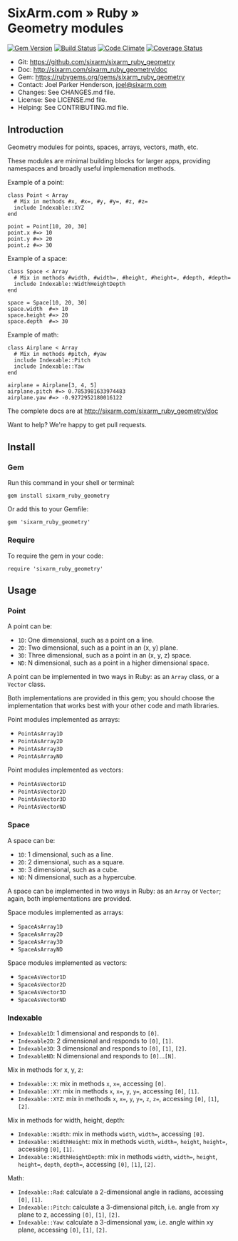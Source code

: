 # SixArm.com » Ruby » <br> Geometry modules

<!--HEADER-OPEN-->

[![Gem Version](https://badge.fury.io/rb/sixarm_ruby_geometry.svg)](http://badge.fury.io/rb/sixarm_ruby_geometry)
[![Build Status](https://travis-ci.org/SixArm/sixarm_ruby_geometry.png)](https://travis-ci.org/SixArm/sixarm_ruby_geometry)
[![Code Climate](https://codeclimate.com/github/SixArm/sixarm_ruby_geometry.png)](https://codeclimate.com/github/SixArm/sixarm_ruby_geometry)
[![Coverage Status](https://coveralls.io/repos/SixArm/sixarm_ruby_geometry/badge.svg?branch=master&service=github)](https://coveralls.io/github/SixArm/sixarm_ruby_geometry?branch=master)

* Git: <https://github.com/sixarm/sixarm_ruby_geometry>
* Doc: <http://sixarm.com/sixarm_ruby_geometry/doc>
* Gem: <https://rubygems.org/gems/sixarm_ruby_geometry>
* Contact: Joel Parker Henderson, <joel@sixarm.com>
* Changes: See CHANGES.md file.
* License: See LICENSE.md file.
* Helping: See CONTRIBUTING.md file.

<!--HEADER-SHUT-->


## Introduction

Geometry modules for points, spaces, arrays, vectors, math, etc.

These modules are minimal building blocks for larger apps, providing namespaces and broadly useful implemenation methods.

Example of a point:

    class Point < Array
      # Mix in methods #x, #x=, #y, #y=, #z, #z=
      include Indexable::XYZ
    end

    point = Point[10, 20, 30]
    point.x #=> 10
    point.y #=> 20
    point.z #=> 30


Example of a space:

    class Space < Array
      # Mix in methods #width, #width=, #height, #height=, #depth, #depth=
      include Indexable::WidthHeightDepth
    end

    space = Space[10, 20, 30]
    space.width  #=> 10
    space.height #=> 20
    space.depth  #=> 30


Example of math:

    class Airplane < Array
      # Mix in methods #pitch, #yaw
      include Indexable::Pitch
      include Indexable::Yaw
    end

    airplane = Airplane[3, 4, 5]
    airplane.pitch #=> 0.7853981633974483
    airplane.yaw #=> -0.9272952180016122

The complete docs are at <http://sixarm.com/sixarm_ruby_geometry/doc>

Want to help? We're happy to get pull requests.


<!--INSTALL-OPEN-->

## Install

### Gem

Run this command in your shell or terminal:

    gem install sixarm_ruby_geometry

Or add this to your Gemfile:

    gem 'sixarm_ruby_geometry'

### Require

To require the gem in your code:

    require 'sixarm_ruby_geometry'

<!--INSTALL-SHUT-->


## Usage


### Point

A point can be:

* `1D`: One dimensional, such as a point on a line.
* `2D`: Two dimensional, such as a point in an (x, y) plane.
* `3D`: Three dimensional, such as a point in an (x, y, z) space.
* `ND`: N dimensional, such as a point in a higher dimensional space.

A point can be implemented in two ways in Ruby: as an `Array` class, or a `Vector` class.

Both implementations are provided in this gem; you should choose the implementation that works best with your other code and math libraries.

Point modules implemented as arrays:

* `PointAsArray1D`
* `PointAsArray2D`
* `PointAsArray3D`
* `PointAsArrayND`

Point modules implemented as vectors:

* `PointAsVector1D`
* `PointAsVector2D`
* `PointAsVector3D`
* `PointAsVectorND`


### Space

A space can be:

* `1D`: 1 dimensional, such as a line.
* `2D`: 2 dimensional, such as a square.
* `3D`: 3 dimensional, such as a cube.
* `ND`: N dimensional, such as a hypercube.

A space can be implemented in two ways in Ruby: as an `Array` or `Vector`; again, both implementations are provided.

Space modules implemented as arrays:

* `SpaceAsArray1D`
* `SpaceAsArray2D`
* `SpaceAsArray3D`
* `SpaceAsArrayND`

Space modules implemented as vectors:

* `SpaceAsVector1D`
* `SpaceAsVector2D`
* `SpaceAsVector3D`
* `SpaceAsVectorND`


### Indexable

* `Indexable1D`: 1 dimensional and responds to `[0]`.
* `Indexable2D`: 2 dimensional and responds to `[0]`, `[1]`.
* `Indexable3D`: 3 dimensional and responds to `[0]`, `[1]`, `[2]`.
* `IndexableND`: N dimensional and responds to `[0]`...`[N]`.

Mix in methods for x, y, z:

* `Indexable::X`: mix in methods `x`, `x=`, accessing `[0]`.
* `Indexable::XY`: mix in methods `x`, `x=`, `y`, `y=`, accessing `[0]`, `[1]`.
* `Indexable::XYZ`: mix in methods `x`, `x=`, `y`, `y=`, `z`, `z=`, accessing `[0]`, `[1]`, `[2]`.

Mix in methods for width, height, depth:

* `Indexable::Width`: mix in methods `width`, `width=`, accessing `[0]`.
* `Indexable::WidthHeight`: mix in methods `width`, `width=`, `height`, `height=`, accessing `[0]`, `[1]`.
* `Indexable::WidthHeightDepth`: mix in methods `width`, `width=`, `height`, `height=`, `depth`, `depth=`, accessing `[0]`, `[1]`, `[2]`.

Math:

* `Indexable::Rad`: calculate a 2-dimensional angle in radians, accessing `[0]`, `[1]`.
* `Indexable::Pitch`: calculate a 3-dimensional pitch, i.e. angle from xy plane to z, accessing `[0]`, `[1]`, `[2]`.
* `Indexable::Yaw`: calculate a 3-dimensional yaw, i.e. angle within xy plane, accessing `[0]`, `[1]`, `[2]`.
